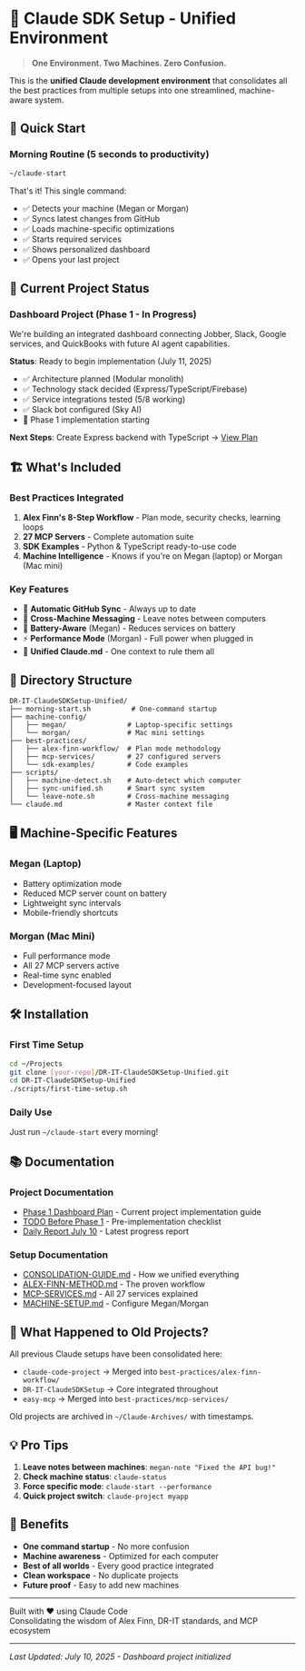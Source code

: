 # 🚀 Claude SDK Setup - Unified Environment

> **One Environment. Two Machines. Zero Confusion.**

This is the **unified Claude development environment** that consolidates all the best practices from multiple setups into one streamlined, machine-aware system.

## 🎯 Quick Start

### Morning Routine (5 seconds to productivity)
```bash
~/claude-start
```

That's it! This single command:
- ✅ Detects your machine (Megan or Morgan)
- ✅ Syncs latest changes from GitHub
- ✅ Loads machine-specific optimizations
- ✅ Starts required services
- ✅ Shows personalized dashboard
- ✅ Opens your last project

## 🚧 Current Project Status

### Dashboard Project (Phase 1 - In Progress)
We're building an integrated dashboard connecting Jobber, Slack, Google services, and QuickBooks with future AI agent capabilities.

**Status**: Ready to begin implementation (July 11, 2025)
- ✅ Architecture planned (Modular monolith)
- ✅ Technology stack decided (Express/TypeScript/Firebase)
- ✅ Service integrations tested (5/8 working)
- ✅ Slack bot configured (Sky AI)
- 🔄 Phase 1 implementation starting

**Next Steps**: Create Express backend with TypeScript → [View Plan](docs/phase1-dashboard-implementation-plan.md)

## 🏗️ What's Included

### Best Practices Integrated
1. **Alex Finn's 8-Step Workflow** - Plan mode, security checks, learning loops
2. **27 MCP Servers** - Complete automation suite
3. **SDK Examples** - Python & TypeScript ready-to-use code
4. **Machine Intelligence** - Knows if you're on Megan (laptop) or Morgan (Mac mini)

### Key Features
- 🔄 **Automatic GitHub Sync** - Always up to date
- 💬 **Cross-Machine Messaging** - Leave notes between computers
- 🔋 **Battery-Aware** (Megan) - Reduces services on battery
- ⚡ **Performance Mode** (Morgan) - Full power when plugged in
- 📝 **Unified Claude.md** - One context to rule them all

## 📁 Directory Structure
```
DR-IT-ClaudeSDKSetup-Unified/
├── morning-start.sh          # One-command startup
├── machine-config/
│   ├── megan/               # Laptop-specific settings
│   └── morgan/              # Mac mini settings
├── best-practices/
│   ├── alex-finn-workflow/  # Plan mode methodology
│   ├── mcp-services/        # 27 configured servers
│   └── sdk-examples/        # Code examples
├── scripts/
│   ├── machine-detect.sh    # Auto-detect which computer
│   ├── sync-unified.sh      # Smart sync system
│   └── leave-note.sh        # Cross-machine messaging
└── claude.md                # Master context file
```

## 🖥️ Machine-Specific Features

### Megan (Laptop)
- Battery optimization mode
- Reduced MCP server count on battery
- Lightweight sync intervals
- Mobile-friendly shortcuts

### Morgan (Mac Mini)
- Full performance mode
- All 27 MCP servers active
- Real-time sync enabled
- Development-focused layout

## 🛠️ Installation

### First Time Setup
```bash
cd ~/Projects
git clone [your-repo]/DR-IT-ClaudeSDKSetup-Unified.git
cd DR-IT-ClaudeSDKSetup-Unified
./scripts/first-time-setup.sh
```

### Daily Use
Just run `~/claude-start` every morning!

## 📚 Documentation

### Project Documentation
- [Phase 1 Dashboard Plan](docs/phase1-dashboard-implementation-plan.md) - Current project implementation guide
- [TODO Before Phase 1](TODO-BEFORE-PHASE1.md) - Pre-implementation checklist
- [Daily Report July 10](docs/daily-final-report-july-10.md) - Latest progress report

### Setup Documentation
- [CONSOLIDATION-GUIDE.md](docs/CONSOLIDATION-GUIDE.md) - How we unified everything
- [ALEX-FINN-METHOD.md](best-practices/alex-finn-workflow/README.md) - The proven workflow
- [MCP-SERVICES.md](best-practices/mcp-services/README.md) - All 27 services explained
- [MACHINE-SETUP.md](docs/MACHINE-SETUP.md) - Configure Megan/Morgan

## 🔄 What Happened to Old Projects?

All previous Claude setups have been consolidated here:
- `claude-code-project` → Merged into `best-practices/alex-finn-workflow/`
- `DR-IT-ClaudeSDKSetup` → Core integrated throughout
- `easy-mcp` → Merged into `best-practices/mcp-services/`

Old projects are archived in `~/Claude-Archives/` with timestamps.

## 💡 Pro Tips

1. **Leave notes between machines**: `megan-note "Fixed the API bug!"`
2. **Check machine status**: `claude-status`
3. **Force specific mode**: `claude-start --performance`
4. **Quick project switch**: `claude-project myapp`

## 🎉 Benefits

- **One command startup** - No more confusion
- **Machine awareness** - Optimized for each computer
- **Best of all worlds** - Every good practice integrated
- **Clean workspace** - No duplicate projects
- **Future proof** - Easy to add new machines

---

Built with ❤️ using Claude Code  
Consolidating the wisdom of Alex Finn, DR-IT standards, and MCP ecosystem

---

*Last Updated: July 10, 2025 - Dashboard project initialized*